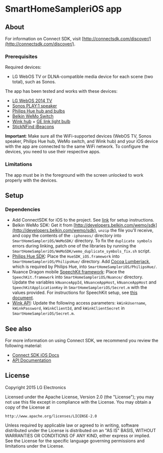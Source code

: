 # SmartHomeSampleriOS app

## About

For information on Connect SDK, visit [http://connectsdk.com/discover/](http://connectsdk.com/discover/).

### Prerequisites

Required devices:

* LG WebOS TV or DLNA-compatible media device for each scene (two total), such as Sonos.

The app has been tested and works with these devices:

* [LG WebOS 2014 TV](http://www.lg.com/us/experience-tvs/smart-tv)
* [Sonos PLAY:1 speaker](http://www.sonos.com/sonos-shop/products/play1)
* [Philips Hue hub and bulbs](http://www2.meethue.com/en-us/)
* [Belkin WeMo Switch](http://www.belkin.com/us/p/F7C027fc/)
* [Wink hub](http://www.wink.com/products/wink-hub/) + [GE link light bulb](http://gelinkbulbs.com)
* [StickNFind iBeacons](https://www.sticknfind.com/sticknfind.aspx)

**Important**: Make sure all the WiFi-supported devices (WebOS TV, Sonos speaker, Philips Hue hub, WeMo switch, and Wink hub) and your iOS device with the app are connected to the same WiFi network. To configure the devices, you need to use their respective apps.

### Limitations

The app must be in the foreground with the screen unlocked to work properly with the devices.

## Setup

### Dependencies

- Add ConnectSDK for iOS to the project. See [link](https://github.com/ConnectSDK/Connect-SDK-iOS) for setup instructions.
- Belkin WeMo SDK: Get it from [http://developers.belkin.com/wemo/sdk](http://developers.belkin.com/wemo/sdk), `unzip` the file you'll receive, and copy the contents of the `-iphoneos/` directory into `SmartHomeSampleriOS/WeMoSDK/` directory. To fix the `duplicate symbols` errors during linking, patch one of the libraries by running the `SmartHomeSampleriOS/WeMoSDK/wemo_duplicate_symbols_fix.sh` script.
- [Philips Hue SDK](http://www.developers.meethue.com/documentation/apple-sdk): Place the `HueSDK_iOS.framework` into `SmartHomeSampleriOS/PhilipsHue/` directory. Add [Cocoa Lumberjack](https://github.com/PhilipsHue/PhilipsHueSDK-iOS-OSX/tree/master/Lumberjack), which is required by Philips Hue, into `SmartHomeSampleriOS/PhilipsHue/`.
- Nuance Dragon mobile [SpeechKit framework](http://nuancemobiledeveloper.com/public/index.php): Place the `SpeechKit.framework` into `SmartHomeSampleriOS/Nuance/` directory. Update the variables `kNuanceAppId`, `kNuanceAppHost`, `kNuanceAppHost` and `SpeechKitApplicationKey` in `SmartHomeSampleriOS/Secret.m` with the values provided. For instructions for SpeechKit setup, see [this document](http://dragonmobile.nuancemobiledeveloper.com/public/Help/DragonMobileSDKReference_iOS/SpeechKit_Guide/ServerConnection.html).
- [Wink API](http://docs.wink.apiary.io): Update the following access parameters: `kWinkUsername`, `kWinkPassword`, `kWinkClientId`, and `kWinkClientSecret` in `SmartHomeSampleriOS/Secret.m`.

## See also

For more information on using Connect SDK, we recommend you review the following material:

- [Connect SDK iOS Docs](http://connectsdk.com/docs/ios)
- [API Documentation](http://connectsdk.com/apis/ios/)

## License

Copyright 2015 LG Electronics

Licensed under the Apache License, Version 2.0 (the "License");
you may not use this file except in compliance with the License.
You may obtain a copy of the License at

    http://www.apache.org/licenses/LICENSE-2.0

Unless required by applicable law or agreed to in writing, software
distributed under the License is distributed on an "AS IS" BASIS,
WITHOUT WARRANTIES OR CONDITIONS OF ANY KIND, either express or implied.
See the License for the specific language governing permissions and
limitations under the License.
